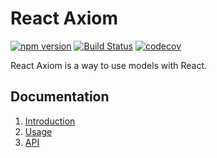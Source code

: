 # React Axiom

[![npm version](https://badge.fury.io/js/react-axiom.svg)](https://badge.fury.io/js/react-axiom) [![Build Status](https://travis-ci.org/wgoto/react-axiom.svg?branch=master)](https://travis-ci.org/wgoto/react-axiom) [![codecov](https://codecov.io/gh/wgoto/react-axiom/branch/master/graph/badge.svg)](https://codecov.io/gh/wgoto/react-axiom)

React Axiom is a way to use models with React.

## Documentation

1. [Introduction](docs/introduction.md)
2. [Usage](docs/usage.md)
3. [API](docs/api.md)
